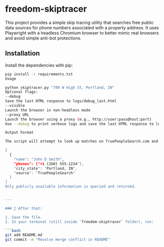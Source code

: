 # freedom-skiptracer

This project provides a simple skip tracing utility that searches free public data
sources for phone numbers associated with a property address. It uses
Playwright with a headless Chromium browser to better mimic real browsers and
avoid simple anti-bot protections.

## Installation

Install the dependencies with pip:

```bash
pip install -r requirements.txt
Usage

python skiptracer.py "709 W High St, Portland, IN"
Optional flags:
--debug
Save the last HTML response to logs/debug_last.html
--visible
Launch the browser in non-headless mode
--proxy URL
Launch the browser using a proxy (e.g., http://user:pass@host:port)
Use --debug to print verbose logs and save the last HTML response to logs/debug_last.html when a request fails or is blocked.

Output Format

The script will attempt to look up matches on TruePeopleSearch.com and FastPeopleSearch.com and output a list of potential matches in the form:

[
  {
    "name": "John D Smith",
    "phones": ["+1 (260) 555-1234"],
    "city_state": "Portland, IN",
    "source": "TruePeopleSearch"
  }
]
Only publicly available information is queried and returned.


---

### 🧠 After that:

1. Save the file.
2. In your terminal (still inside `freedom-skiptracer` folder), run:

```bash
git add README.md
git commit -m "Resolve merge conflict in README"